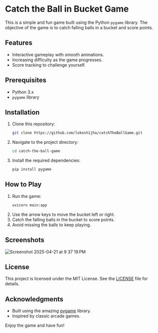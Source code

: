 # Catch the Ball in Bucket Game

This is a simple and fun game built using the Python `pygame` library. The objective of the game is to catch falling balls in a bucket and score points.

## Features
- Interactive gameplay with smooth animations.
- Increasing difficulty as the game progresses.
- Score tracking to challenge yourself.

## Prerequisites
- Python 3.x
- `pygame` library

## Installation
1. Clone this repository:
    ```bash
    git clone https://github.com/lokesh1jha/catchTheBallGame.git
    ```
2. Navigate to the project directory:
    ```bash
    cd catch-the-ball-game
    ```
3. Install the required dependencies:
    ```bash
    pip install pygame
    ```

## How to Play
1. Run the game:
    ```bash
    uvicorn main:app
    ```
2. Use the arrow keys to move the bucket left or right.
3. Catch the falling balls in the bucket to score points.
4. Avoid missing the balls to keep playing.

## Screenshots
![Screenshot 2025-04-21 at 9 37 19 PM](https://github.com/user-attachments/assets/d10334dd-0f13-425c-9ce9-2f2bdc847f96)

## License
This project is licensed under the MIT License. See the [LICENSE](LICENSE) file for details.

## Acknowledgments
- Built using the amazing [pygame](https://www.pygame.org/) library.
- Inspired by classic arcade games.

Enjoy the game and have fun!

